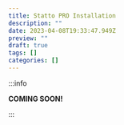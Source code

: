 ```yaml
---
title: Statto PRO Installation
description: ""
date: 2023-04-08T19:33:47.949Z
preview: ""
draft: true
tags: []
categories: []
---
```


:::info

**COMING SOON!**

:::